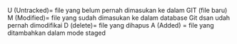 U (Untracked)= file  yang belum pernah dimasukan ke dalam GIT (file baru)
M (Modified)= file yang sudah dimasukan ke dalam database Git dsan udah pernah dimodifikai
D (delete)= file yang dihapus
A (Added) = file yang ditambahkan dalam mode staged